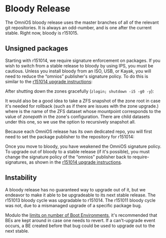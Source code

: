 Bloody Release
==============

The OmniOS bloody release uses the master branches of all of the
relevant git repositories. It is always an odd-number, and is one after
the current stable. Right now, bloody is r151015.

Unsigned packages
-----------------

Starting with r151014, we require signature enforcement on packages. If
you wish to switch from a stable release to bloody by using IPS, you
must be cautious. Unless you install bloody from an ISO, USB, or Kayak,
you will need to reduce the “omnios” publisher's signature policy. To do
this is similar to the [r151014 upgrade instructions](Upgrade_to_r151014.md):

After shutting down the zones gracefully (```zlogin; shutdown -i5 -g0 -y```):

It would also be a good idea to take a ZFS snapshot of the zone root in
case it's needed for rollback (such as if there are issues with the zone
upgrade.) where <zoneroot> is the name of the ZFS dataset whose
mountpoint corresponds to the value of *zonepath* in the zone's
configuration. There are child datasets under this one, so we use the
option to recursively snapshot all.

Because each OmniOS release has its own dedicated repo, you will first
need to set the package publisher to the repository for r151014:

Once you move to bloody, you have weakened the OmniOS signature policy.
To upgrade out of bloody to a stable release (if it's possible), you
must change the signature policy of the “omnios” publisher back to
require-signatures, as shown in the [r151014 upgrade instructions](Upgrade_to_r151014.md).

Instability
-----------

A bloody release has no guaranteed way to upgrade out of it, but we
endeavor to make it able to be upgradeable to its next stable release.
The r151013 bloody cycle was upgradable to r151014. The r151011 bloody
cycle was not, due to a mismanaged upgrade of a specific package bug.

Modulo the [limits on number of Boot Environments](GrubTooManyBEs.md), 
it's recommended that BEs are kept around in case one
needs to revert. If a can't-upgrade event occurs, a BE created before
that bug could be used to upgrade out to the next stable.
